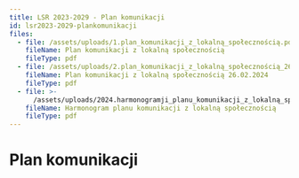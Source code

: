```yaml
---
title: LSR 2023-2029 - Plan komunikacji
id: lsr2023-2029-plankomunikacji
files:
  - file: /assets/uploads/1.plan_komunikacji_z_lokalną_społecznością.pdf
    fileName: Plan komunikacji z lokalną społecznością
    fileType: pdf
  - file: /assets/uploads/2.plan_komunikacji_z_lokalną_społecznością_26.02.2024.pdf
    fileName: Plan komunikacji z lokalną społecznością 26.02.2024
    fileType: pdf
  - file: >-
      /assets/uploads/2024.harmonogramji_planu_komunikacji_z_lokalną_społecznością_26.02.2024.pdf
    fileName: Harmonogram planu komunikacji z lokalną społecznością
    fileType: pdf
---
```

# Plan komunikacji
